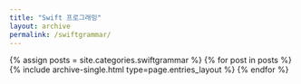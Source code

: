 ```yaml
---
title: "Swift 프로그래밍"
layout: archive
permalink: /swiftgrammar/
---
```



{% assign posts = site.categories.swiftgrammar %}
{% for post in posts %} {% include archive-single.html type=page.entries_layout %} {% endfor %}

